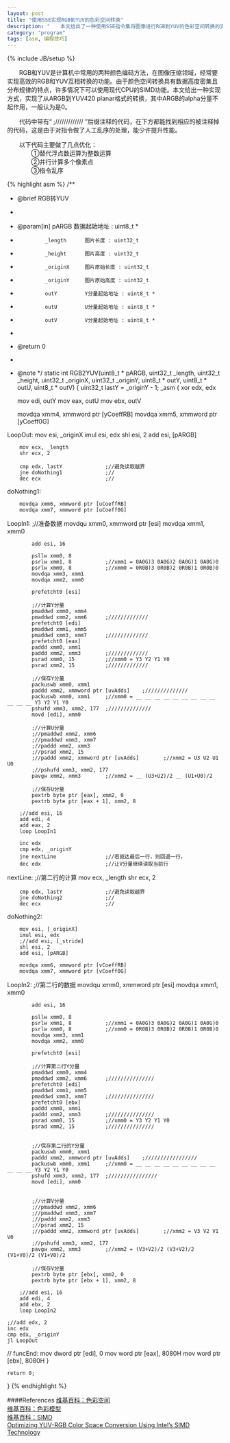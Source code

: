 ```yaml
---
layout: post
title: "使用SSE实现RGB到YUV的色彩空间转换"
description: "　　本文给出了一种使用SSE指令集将图像进行RGB到YUV的色彩空间转换的实现。"
category: "program"
tags: [asm, 编程技巧]
---
```

{% include JB/setup %}

　　RGB和YUV是计算机中常用的两种颜色编码方法，在图像压缩领域，经常要实现高效的RGB和YUV互相转换的功能。由于颜色空间转换具有数据高度密集且分布规律的特点，许多情况下可以使用现代CPU的SIMD功能。本文给出一种实现方式，实现了从ARGB到YUV420 planar格式的转换，其中ARGB的alpha分量不起作用，一般认为是0。

　　代码中带有“ ;///////////// ”后缀注释的代码，在下方都能找到相应的被注释掉的代码，这是由于对指令做了人工乱序的处理，能少许提升性能。

　　以下代码主要做了几点优化：  
　　　　①替代浮点数运算为整数运算  
　　　　②并行计算多个像素点  
　　　　③指令乱序

{% highlight asm %}
/**
 * @brief RGB转YUV
 *
 * @param[in]   pARGB        数据起始地址 : uint8_t *
 *              _length      图片长度 : uint32_t
 *              _height      图片高度 : uint32_t
 *              _originX     图片原始长度 : uint32_t
 *              _originY     图片原始高度 : uint32_t
 *              outY         Y分量起始地址 : uint8_t *
 *              outU         U分量起始地址 : uint8_t *
 *              outV         V分量起始地址 : uint8_t *
 *
 * @return  0
 * 
 * @note 
 */
static int RGB2YUV(uint8_t * pARGB, 
                   uint32_t _length, uint32_t _height, 
                   uint32_t _originX, uint32_t _originY, 
                   uint8_t * outY, uint8_t * outU, uint8_t * outV)
{
    uint32_t lastY = _originY - 1;
    _asm
    {
    xor edx, edx

    mov edi, outY
    mov eax, outU
    mov ebx, outV

    movdqa xmm4, xmmword ptr [yCoeffRB]
    movdqa xmm5, xmmword ptr [yCoeff0G]

LoopOut:
        mov esi, _originX
        imul esi, edx
        shl esi, 2
        add esi, [pARGB]

        mov ecx, _length
        shr ecx, 2

        cmp edx, lastY              ;//避免读取越界
        jne doNothing1              ;//
        dec ecx                     ;//
doNothing1:

        movdqa xmm6, xmmword ptr [uCoeffRB]
        movdqa xmm7, xmmword ptr [uCoeff0G]

LoopIn1:
            ;//准备数据
            movdqu xmm0, xmmword ptr [esi]
            movdqa xmm1, xmm0

            add esi, 16

            psllw xmm0, 8
            psrlw xmm1, 8           ;//xmm1 = 0A0G)3 0A0G)2 0A0G)1 0A0G)0
            psrlw xmm0, 8           ;//xmm0 = 0R0B)3 0R0B)2 0R0B)1 0R0B)0
            movdqa xmm3, xmm1
            movdqa xmm2, xmm0
            
            prefetcht0 [esi]
            
            ;//计算Y分量
            pmaddwd xmm0, xmm4
            pmaddwd xmm2, xmm6      ;/////////////
            prefetcht0 [edi]
            pmaddwd xmm1, xmm5
            pmaddwd xmm3, xmm7      ;/////////////
            prefetcht0 [eax]
            paddd xmm0, xmm1
            paddd xmm2, xmm3        ;/////////////
            psrad xmm0, 15          ;//xmm0 = Y3 Y2 Y1 Y0
            psrad xmm2, 15          ;/////////////

            ;//保存Y分量
            packuswb xmm0, xmm1
            paddd xmm2, xmmword ptr [uvAdds]    ;//////////////
            packuswb xmm0, xmm1     ;//xmm0 = __ __ __ __ __ __ __ __ __ __ __ __ Y3 Y2 Y1 Y0
            pshufd xmm3, xmm2, 177  ;//////////////
            movd [edi], xmm0

            ;//计算U分量
            ;//pmaddwd xmm2, xmm6
            ;//pmaddwd xmm3, xmm7
            ;//paddd xmm2, xmm3
            ;//psrad xmm2, 15
            ;//paddd xmm2, xmmword ptr [uvAdds]        ;//xmm2 = U3 U2 U1 U0
            ;//pshufd xmm3, xmm2, 177
            pavgw xmm2, xmm3        ;//xmm2 = __ (U3+U2)/2 __ (U1+U0)/2

            ;//保存U分量
            pextrb byte ptr [eax], xmm2, 0
            pextrb byte ptr [eax + 1], xmm2, 8

        ;//add esi, 16
        add edi, 4
        add eax, 2
        loop LoopIn1

        inc edx
        cmp edx, _originY
        jne nextLine                ;//若抵达最后一行，则回退一行，
        dec edx                     ;//让V分量继续读取当前行

nextLine:
        ;//第二行的计算
        mov ecx, _length
        shr ecx, 2

        cmp edx, lastY              ;//避免读取越界
        jne doNothing2              ;//
        dec ecx                     ;//
doNothing2:

        mov esi, [_originX]
        imul esi, edx
        ;//add esi, [_stride]
        shl esi, 2
        add esi, [pARGB]

        movdqa xmm6, xmmword ptr [vCoeffRB]
        movdqa xmm7, xmmword ptr [vCoeff0G]

LoopIn2:
            ;//第二行的数据
            movdqu xmm0, xmmword ptr [esi]
            movdqa xmm1, xmm0

            add esi, 16

            psllw xmm0, 8
            psrlw xmm1, 8           ;//xmm1 = 0A0G)3 0A0G)2 0A0G)1 0A0G)0
            psrlw xmm0, 8           ;//xmm0 = 0R0B)3 0R0B)2 0R0B)1 0R0B)0
            movdqa xmm3, xmm1
            movdqa xmm2, xmm0

            prefetcht0 [esi]
                        
            ;//计算第二行Y分量
            pmaddwd xmm0, xmm4
            pmaddwd xmm2, xmm6      ;///////////////
            prefetcht0 [edi]
            pmaddwd xmm1, xmm5
            pmaddwd xmm3, xmm7      ;///////////////
            prefetcht0 [ebx]
            paddd xmm0, xmm1
            paddd xmm2, xmm3        ;///////////////
            psrad xmm0, 15          ;//xmm0 = Y3 Y2 Y1 Y0
            psrad xmm2, 15          ;///////////////
            

            ;//保存第二行的Y分量
            packuswb xmm0, xmm1
            paddd xmm2, xmmword ptr [uvAdds]    ;/////////////////
            packuswb xmm0, xmm1     ;//xmm0 = __ __ __ __ __ __ __ __ __ __ __ __ Y3 Y2 Y1 Y0
            pshufd xmm3, xmm2, 177  ;////////////////
            movd [edi], xmm0


            ;//计算V分量
            ;//pmaddwd xmm2, xmm6
            ;//pmaddwd xmm3, xmm7
            ;//paddd xmm2, xmm3
            ;//psrad xmm2, 15
            ;//paddd xmm2, xmmword ptr [uvAdds]        ;//xmm2 = V3 V2 V1 V0
            ;//pshufd xmm3, xmm2, 177
            pavgw xmm2, xmm3        ;//xmm2 = (V3+V2)/2 (V3+V2)/2 (V1+V0)/2 (V1+V0)/2

            ;//保存V分量
            pextrb byte ptr [ebx], xmm2, 0
            pextrb byte ptr [ebx + 1], xmm2, 8
    
        ;//add esi, 16
        add edi, 4
        add ebx, 2
        loop LoopIn2

    ;//add edx, 2
    inc edx
    cmp edx, _originY
    jl LoopOut
    
// funcEnd:
    mov dword ptr [edi], 0
    mov word ptr [eax], 8080H
    mov word ptr [ebx], 8080H
    }

    return 0;
}
{% endhighlight %}

####References
[维基百科：色彩空间](http://en.wikipedia.org/wiki/Color_space)  
[维基百科：色彩模型](http://en.wikipedia.org/wiki/Color_model)  
[维基百科：SIMD](http://en.wikipedia.org/wiki/SIMD)  
[Optimizing YUV-RGB Color Space Conversion Using Intel’s SIMD Technology](http://lestourtereaux.free.fr/papers/data/yuvrgb.pdf)  

